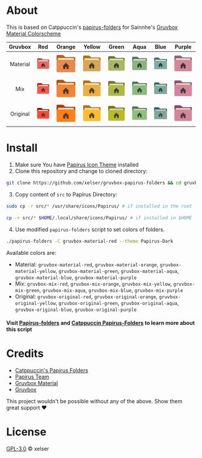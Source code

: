 # About
This is based on Catppuccin's [papirus-folders](https://github.com/catppuccin/papirus-folders) for Sainnhe's [Gruvbox Material Colorscheme](https://github.com/sainnhe/gruvbox-material)

| Gruvbox | Red | Orange | Yellow | Green | Aqua | Blue | Purple |
|:-------:|:---:|:------:|:------:|:-----:|:----:|:----:|:------:|
| Material |![Red](src/64x64/places/user-gruvbox-material-red-home.svg)|![Orange](src/64x64/places/user-gruvbox-material-orange-home.svg)|![Yellow](src/64x64/places/user-gruvbox-material-yellow-home.svg)|![Green](src/64x64/places/user-gruvbox-material-green-home.svg)|![aqua](src/64x64/places/user-gruvbox-material-aqua-home.svg)|![Blue](src/64x64/places/user-gruvbox-material-blue-home.svg)|![Purple](src/64x64/places/user-gruvbox-material-purple-home.svg)|
| Mix |![Red](src/64x64/places/user-gruvbox-mix-red-home.svg)|![Orange](src/64x64/places/user-gruvbox-mix-orange-home.svg)|![Yellow](src/64x64/places/user-gruvbox-mix-yellow-home.svg)|![Green](src/64x64/places/user-gruvbox-mix-green-home.svg)|![aqua](src/64x64/places/user-gruvbox-mix-aqua-home.svg)|![Blue](src/64x64/places/user-gruvbox-mix-blue-home.svg)|![Purple](src/64x64/places/user-gruvbox-mix-purple-home.svg)|
| Original |![Red](src/64x64/places/user-gruvbox-original-red-home.svg)|![Orange](src/64x64/places/user-gruvbox-original-orange-home.svg)|![Yellow](src/64x64/places/user-gruvbox-original-yellow-home.svg)|![Green](src/64x64/places/user-gruvbox-original-green-home.svg)|![aqua](src/64x64/places/user-gruvbox-original-aqua-home.svg)|![Blue](src/64x64/places/user-gruvbox-original-blue-home.svg)|![Purple](src/64x64/places/user-gruvbox-original-purple-home.svg)|

# Install
1. Make sure You have [Papirus Icon Theme](https://github.com/PapirusDevelopmentTeam/papirus-icon-theme) installed
2. Clone this repository and change to cloned directory:

```sh
git clone https://github.com/xelser/gruvbox-papirus-folders && cd gruvbox-papirus-folders
```
3. Copy content of `src` to Papirus Directory:
```sh
sudo cp -r src/* /usr/share/icons/Papirus/ # if installed in the root
```
```sh
cp -r src/* $HOME/.local/share/icons/Papirus/ # if installed in $HOME
```
4. Use modified `papirus-folders` script to set colors of folders.
```sh
./papirus-folders -C gruvbox-material-red --theme Papirus-Dark
```
Available colors are: 
- Material: `gruvbox-material-red`, `gruvbox-material-orange`, `gruvbox-material-yellow`, `gruvbox-material-green`, `gruvbox-material-aqua`, `gruvbox-material-blue`, `gruvbox-material-purple`
- Mix: `gruvbox-mix-red`, `gruvbox-mix-orange`, `gruvbox-mix-yellow`, `gruvbox-mix-green`, `gruvbox-mix-aqua`, `gruvbox-mix-blue`, `gruvbox-mix-purple`
- Original: `gruvbox-original-red`, `gruvbox-original-orange`, `gruvbox-original-yellow`, `gruvbox-original-green`, `gruvbox-original-aqua`, `gruvbox-original-blue`, `gruvbox-original-purple`
#### Visit [Papirus-folders](https://github.com/PapirusDevelopmentTeam/papirus-folders) and [Catppuccin Papirus-Folders](https://github.com/catppuccin/papirus-folders) to learn more about this script

# Credits
- [Catppuccin's Papirus Folders](https://github.com/catppuccin/papirus-folders)
- [Papirus Team](https://github.com/PapirusDevelopmentTeam)
- [Gruvbox Material](https://github.com/sainnhe/gruvbox-material)
- [Gruvbox](https://github.com/morhetz/gruvbox)

This project wouldn't be possible without any of the above. Show them great support :heart:

# License
[GPL-3.0](./LICENSE) © xelser
